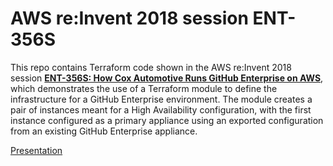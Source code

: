 # AWS re:Invent 2018 session ENT-356S

This repo contains Terraform code shown in the AWS re:Invent 2018 session **[ENT-356S: How Cox Automotive Runs GitHub Enterprise on AWS](https://www.portal.reinvent.awsevents.com/connect/search.ww#loadSearch-searchPhrase=%22ENT356-S%22&searchType=session&tc=0&sortBy=abbreviationSort&p=)**, which demonstrates the use of a Terraform module to define the infrastructure for a GitHub Enterprise environment. The module creates a pair of instances meant for a High Availability configuration, with the first instance configured as a primary appliance using an exported configuration from an existing GitHub Enterprise appliance.

[Presentation](https://github.com/akinaito/reinvent18/blob/patch-1/ENT%20356-S%20How%20Cox%20Automotive%20Runs%20GitHub%20Enterprise%20on%20AWS.pdf) 
